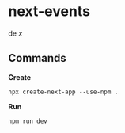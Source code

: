 # next-events

[]() de *x*

## Commands

**Create**

`npx create-next-app --use-npm .`

**Run**

`npm run dev`